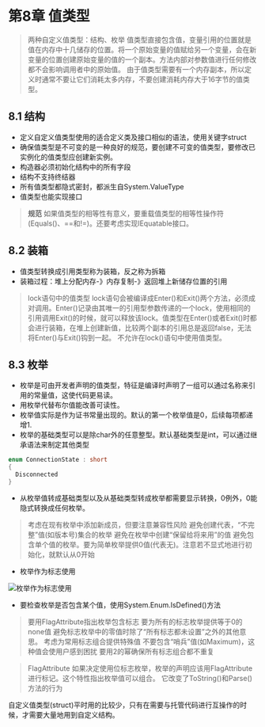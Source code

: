 # 第8章 值类型
> 两种自定义值类型：结构、枚举
> 值类型直接包含值，变量引用的位置就是值在内存中十几储存的位置。将一个原始变量的值赋给另一个变量，会在新变量的位置创建原始变量的值的一个副本。方法内部对参数值进行任何修改都不会影响调用者中的原始值。
> 由于值类型需要有一个内存副本，所以定义时通常不要让它们消耗太多内存，不要创建消耗内存大于16字节的值类型。

## 8.1 结构
* 定义自定义值类型使用的适合定义类及接口相似的语法，使用关键字struct
* 确保值类型是不可变的是一种良好的规范，要创建不可变的值类型，要修改已实例化的值类型应创建新实例。
* 构造器必须初始化结构中的所有字段
* 结构不支持终结器
* 所有值类型都隐式密封，都派生自System.ValueType
* 值类型也能实现接口

> **规范**
> 如果值类型的相等性有意义，要重载值类型的相等性操作符(Equals()、==和!=)。还要考虑实现IEquatable<T>接口。

## 8.2 装箱
* 值类型转换成引用类型称为装箱，反之称为拆箱
* 装箱过程：堆上分配内存-》内存复制-》返回堆上新储存位置的引用
> lock语句中的值类型
> lock语句会被编译成Enter()和Exit()两个方法，必须成对调用。Enter()记录由其唯一的引用型参数传递的一个lock，使用相同的引用调用Exit()的时候，就可以释放该lock。值类型在Enter()或者Exit()时都会进行装箱，在堆上创建新值，比较两个副本的引用总是返回false，无法将Enter()与Exit()钩到一起。
> 不允许在lock()语句中使用值类型。

## 8.3 枚举
* 枚举是可由开发者声明的值类型，特征是编译时声明了一组可以通过名称来引用的常量值，这使代码更易读。
* 用枚举代替布尔值能改善可读性。
* 枚举值实际是作为证书常量出现的。默认的第一个枚举值是0，后续每项都递增1.
* 枚举的基础类型可以是除char外的任意整型。默认基础类型是int，可以通过继承语法来制定其他类型

```c#
enum ConnectionState : short
{
  Disconnected
}
```

* 从枚举值转成基础类型以及从基础类型转成枚举都需要显示转换，0例外，0能隐式转换成任何枚举。

> 考虑在现有枚举中添加新成员，但要注意兼容性风险
> 避免创建代表，“不完整”值(如版本号)集合的枚举
> 避免在枚举中创建“保留给将来用”的值
> 避免包含单个值的枚举。要为简单枚举提供0值(代表无)。注意若不显式地进行初始化，就默认从0开始

* 枚举作为标志使用

![枚举作为标志使用](E:/code/电子书/笔记/c%23本质论笔记/枚举作为标志使用.JPG)

* 要检查枚举是否包含某个值，使用System.Enum.IsDefined()方法

> 要用FlagAttribute指出枚举包含标志
> 要为所有的标志枚举提供等于0的none值
> 避免标志枚举中的零值时除了“所有标志都未设置”之外的其他意思。
> 考虑为常用标志组合提供特殊值
> 不要包含“哨兵”值(如Maximum)，这种值会使用户感到困扰
> 要用2的幂确保所有标志组合都不重复

> FlagAttribute
> 如果决定使用位标志枚举，枚举的声明应该用FlagAttribute进行标记。这个特性指出枚举值可以组合。
> 它改变了ToString()和Parse()方法的行为

自定义值类型(struct)平时用的比较少，只有在需要与托管代码进行互操作的时候，才需要大量地用到自定义结构。